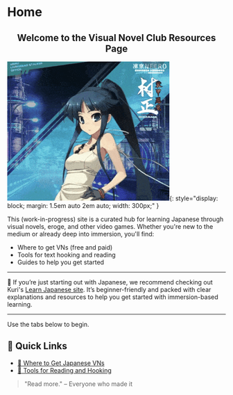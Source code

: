 # Home

## <div style="text-align: center;">Welcome to the Visual Novel Club Resources Page</div>

![Hikaru](assets/hikaru.gif){: style="display: block; margin: 1.5em auto 2em auto; width: 300px;" }

This (work-in-progress) site is a curated hub for learning Japanese through visual novels, eroge, and other video games. Whether you're new to the medium or already deep into immersion, you'll find:

- Where to get VNs (free and paid)
- Tools for text hooking and reading
- Guides to help you get started

---

🌱 If you’re just starting out with Japanese, we recommend checking out Kuri's [Learn Japanese site](https://donkuri.github.io/learn-japanese/). It’s beginner-friendly and packed with clear explanations and resources to help you get started with immersion-based learning.

---

Use the tabs below to begin.

## 🔗 Quick Links

- [🛒 Where to Get Japanese VNs](sources.md)
- [🧰 Tools for Reading and Hooking](tools.md)

> "Read more." – Everyone who made it
